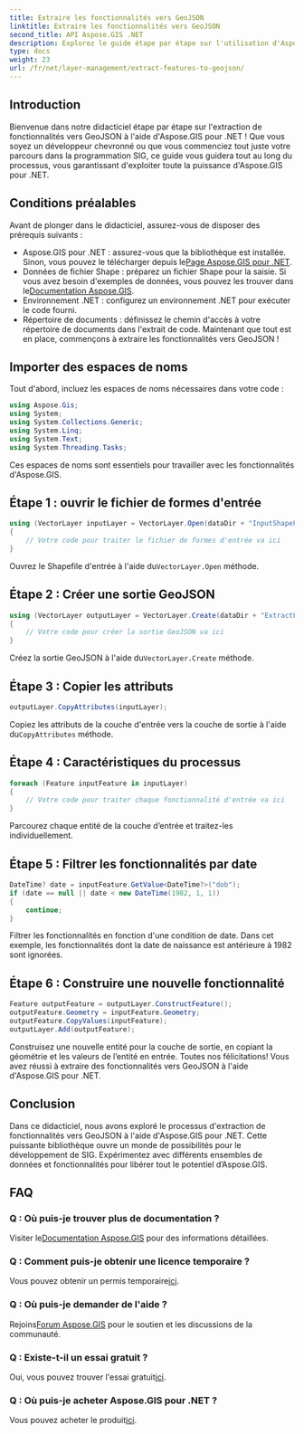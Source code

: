 ```yaml
---
title: Extraire les fonctionnalités vers GeoJSON
linktitle: Extraire les fonctionnalités vers GeoJSON
second_title: API Aspose.GIS .NET
description: Explorez le guide étape par étape sur l'utilisation d'Aspose.GIS pour .NET pour extraire des fonctionnalités vers GeoJSON. Exploitez facilement la puissance du SIG ! #Aspose #SIG
type: docs
weight: 23
url: /fr/net/layer-management/extract-features-to-geojson/
---
```

## Introduction
Bienvenue dans notre didacticiel étape par étape sur l'extraction de fonctionnalités vers GeoJSON à l'aide d'Aspose.GIS pour .NET ! Que vous soyez un développeur chevronné ou que vous commenciez tout juste votre parcours dans la programmation SIG, ce guide vous guidera tout au long du processus, vous garantissant d'exploiter toute la puissance d'Aspose.GIS pour .NET.
## Conditions préalables
Avant de plonger dans le didacticiel, assurez-vous de disposer des prérequis suivants :
-  Aspose.GIS pour .NET : assurez-vous que la bibliothèque est installée. Sinon, vous pouvez le télécharger depuis le[Page Aspose.GIS pour .NET](https://releases.aspose.com/gis/net/).
-  Données de fichier Shape : préparez un fichier Shape pour la saisie. Si vous avez besoin d'exemples de données, vous pouvez les trouver dans le[Documentation Aspose.GIS](https://reference.aspose.com/gis/net/).
- Environnement .NET : configurez un environnement .NET pour exécuter le code fourni.
- Répertoire de documents : définissez le chemin d'accès à votre répertoire de documents dans l'extrait de code.
Maintenant que tout est en place, commençons à extraire les fonctionnalités vers GeoJSON !
## Importer des espaces de noms
Tout d'abord, incluez les espaces de noms nécessaires dans votre code :
```csharp
using Aspose.Gis;
using System;
using System.Collections.Generic;
using System.Linq;
using System.Text;
using System.Threading.Tasks;
```
Ces espaces de noms sont essentiels pour travailler avec les fonctionnalités d'Aspose.GIS.
## Étape 1 : ouvrir le fichier de formes d'entrée
```csharp
using (VectorLayer inputLayer = VectorLayer.Open(dataDir + "InputShapeFile.shp", Drivers.Shapefile))
{
    // Votre code pour traiter le fichier de formes d'entrée va ici
}
```
 Ouvrez le Shapefile d'entrée à l'aide du`VectorLayer.Open` méthode.
## Étape 2 : Créer une sortie GeoJSON
```csharp
using (VectorLayer outputLayer = VectorLayer.Create(dataDir + "ExtractFeaturesFromShapeFileToGeoJSON_out.json", Drivers.GeoJson))
{
    // Votre code pour créer la sortie GeoJSON va ici
}
```
 Créez la sortie GeoJSON à l'aide du`VectorLayer.Create` méthode.
## Étape 3 : Copier les attributs
```csharp
outputLayer.CopyAttributes(inputLayer);
```
 Copiez les attributs de la couche d'entrée vers la couche de sortie à l'aide du`CopyAttributes` méthode.
## Étape 4 : Caractéristiques du processus
```csharp
foreach (Feature inputFeature in inputLayer)
{
    // Votre code pour traiter chaque fonctionnalité d'entrée va ici
}
```
Parcourez chaque entité de la couche d’entrée et traitez-les individuellement.
## Étape 5 : Filtrer les fonctionnalités par date
```csharp
DateTime? date = inputFeature.GetValue<DateTime?>("dob");
if (date == null || date < new DateTime(1982, 1, 1))
{
    continue;
}
```
Filtrer les fonctionnalités en fonction d'une condition de date. Dans cet exemple, les fonctionnalités dont la date de naissance est antérieure à 1982 sont ignorées.
## Étape 6 : Construire une nouvelle fonctionnalité
```csharp
Feature outputFeature = outputLayer.ConstructFeature();
outputFeature.Geometry = inputFeature.Geometry;
outputFeature.CopyValues(inputFeature);
outputLayer.Add(outputFeature);
```
Construisez une nouvelle entité pour la couche de sortie, en copiant la géométrie et les valeurs de l’entité en entrée.
Toutes nos félicitations! Vous avez réussi à extraire des fonctionnalités vers GeoJSON à l'aide d'Aspose.GIS pour .NET.
## Conclusion
Dans ce didacticiel, nous avons exploré le processus d'extraction de fonctionnalités vers GeoJSON à l'aide d'Aspose.GIS pour .NET. Cette puissante bibliothèque ouvre un monde de possibilités pour le développement de SIG. Expérimentez avec différents ensembles de données et fonctionnalités pour libérer tout le potentiel d’Aspose.GIS.
## FAQ
### Q : Où puis-je trouver plus de documentation ?
 Visiter le[Documentation Aspose.GIS](https://reference.aspose.com/gis/net/) pour des informations détaillées.
### Q : Comment puis-je obtenir une licence temporaire ?
 Vous pouvez obtenir un permis temporaire[ici](https://purchase.aspose.com/temporary-license/).
### Q : Où puis-je demander de l'aide ?
 Rejoins[Forum Aspose.GIS](https://forum.aspose.com/c/gis/33) pour le soutien et les discussions de la communauté.
### Q : Existe-t-il un essai gratuit ?
 Oui, vous pouvez trouver l'essai gratuit[ici](https://releases.aspose.com/).
### Q : Où puis-je acheter Aspose.GIS pour .NET ?
 Vous pouvez acheter le produit[ici](https://purchase.aspose.com/buy).